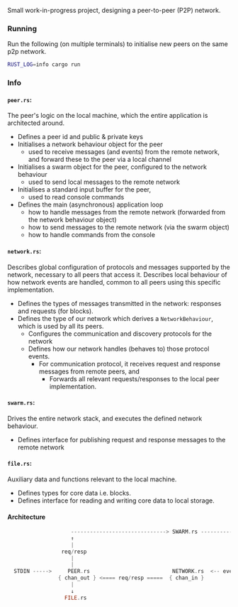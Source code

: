 Small work-in-progress project, designing a peer-to-peer (P2P) network.

### Running

Run the following (on multiple terminals) to initialise new peers on the same p2p network.

```sh
RUST_LOG=info cargo run
```



### Info

#### `peer.rs`:
The peer's logic on the local machine, which the entire application is architected around.

- Defines a peer id and public & private keys
- Initialises a network behaviour object for the peer
  - used to receive messages (and events) from the remote network, and forward these to the peer via a local channel
- Initialises a swarm object for the peer, configured to the network behaviour
  - used to send local messages to the remote network
- Initialises a standard input buffer for the peer,
  - used to read console commands
- Defines the main (asynchronous) application loop
  - how to handle messages from the remote network (forwarded from the network behaviour object)
  - how to send messages to the remote network (via the swarm object)
  - how to handle commands from the console

#### `network.rs`:
Describes global configuration of protocols and messages supported by the network, necessary to all peers that access it.
Describes local behaviour of how network events are handled, common to all peers using this specific implementation.

- Defines the types of messages transmitted in the network: responses and requests (for blocks).
- Defines the type of our network which derives a `NetworkBehaviour`, which is used by all its peers.
  - Configures the communication and discovery protocols for the network
  - Defines how our network handles (behaves to) those protocol events.
    - For communication protocol, it receives request and response messages from remote peers, and
      - Forwards all relevant requests/responses to the local peer implementation.

#### `swarm.rs`:
Drives the entire network stack, and executes the defined network behaviour.

- Defines interface for publishing request and response messages to the remote network

#### `file.rs`:
Auxiliary data and functions relevant to the local machine.

- Defines types for core data i.e. blocks.
- Defines interface for reading and writing core data to local storage.


#### Architecture
```rs
                    ------------------------------> SWARM.rs -------------------------->
                    ↑                                                                 |
                    |                                                                 |
                 req/resp                                                          req/resp
                    |                                                                 |
                    |                                                                 ↓
  STDIN ----->     PEER.rs                          NETWORK.rs  <-- event <---   P2P_NETWORK
                { chan_out } <==== req/resp =====  { chan_in }
                    |
                    ↓
                  FILE.rs
```

<!--
  Note:
  The Peer and NetworkBehaviour object never directly communicate. The Swarm is the intermediary that executes the one-way communication (the NetworkBehaviour sending messages to it the Peer via the local channel) describes in the code, when responding to events.
-->